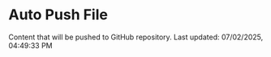 # Auto Push File

Content that will be pushed to GitHub repository.
Last updated: 07/02/2025, 04:49:33 PM